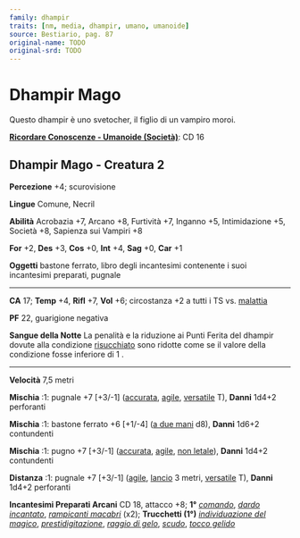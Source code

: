 ```yaml
---
family: dhampir
traits: [nm, media, dhampir, umano, umanoide]
source: Bestiario, pag. 87
original-name: TODO
original-srd: TODO
---
```


# Dhampir Mago

Questo dhampir è uno svetocher, il figlio di un vampiro moroi.

**[Ricordare Conoscenze - Umanoide (Società)](/azioni/abilita/ricordare-conoscenze)**:
CD 16

## Dhampir Mago - Creatura 2

**Percezione** +4; scurovisione

**Lingue** Comune, Necril

**Abilità** Acrobazia +7, Arcano +8, Furtività +7, Inganno +5, Intimidazione +5,
Società +8, Sapienza sui Vampiri +8

**For** +2, **Des** +3, **Cos** +0, **Int** +4, **Sag** +0, **Car** +1

**Oggetti** bastone ferrato, libro degli incantesimi contenente i suoi
incantesimi preparati, pugnale

---

**CA** 17; **Temp** +4, **Rifl** +7, **Vol** +6; circostanza +2 a tutti i TS vs.
[malattia](/tratti/malattia)

**PF** 22, guarigione negativa

**Sangue della Notte** La penalità e la riduzione ai Punti Ferita del dhampir
dovute alla condizione [risucchiato](/condizioni/risucchiato) sono ridotte come
se il valore della condizione fosse inferiore di 1 .

---

**Velocità** 7,5 metri

**Mischia** :1: pugnale +7 \[+3/-1] ([accurata](/tratti/accurata),
[agile](/tratti/agile), [versatile](/tratti/versatile) T), **Danni** 1d4+2
perforanti

**Mischia** :1: bastone ferrato +6 \[+1/-4] ([a due mani](/tratti/a-due-mani)
d8), **Danni** 1d6+2 contundenti

**Mischia** :1: pugno +7 \[+3/-1] ([accurata](/tratti/accurata),
[agile](/tratti/agile), [non letale](/tratti/non-letale)), **Danni** 1d4+2
contundenti

**Distanza** :1: pugnale +7 \[+3/-1] ([agile](/tratti/agile),
[lancio](/tratti/lancio) 3 metri, [versatile](/tratti/versatile) T), **Danni**
1d4+2 perforanti

**Incantesimi Preparati Arcani** CD 18, attacco +8; **1°**
_[comando](/incantesimi/comando)_,
_[dardo incantato](/incantesimi/dardo-incantato)_,
_[rampicanti macabri](/incantesimi/rampicanti-macabri)_ (x2); **Trucchetti
(1°)** _[individuazione del magico](/incantesimi/individuazione-del-magico)_,
_[prestidigitazione](/incantesimi/prestidigitazione)_,
_[raggio di gelo](/incantesimi/raggio-di-gelo)_, _[scudo](/incantesimi/scudo)_,
_[tocco gelido](/incantesimi/tocco-gelido)_
